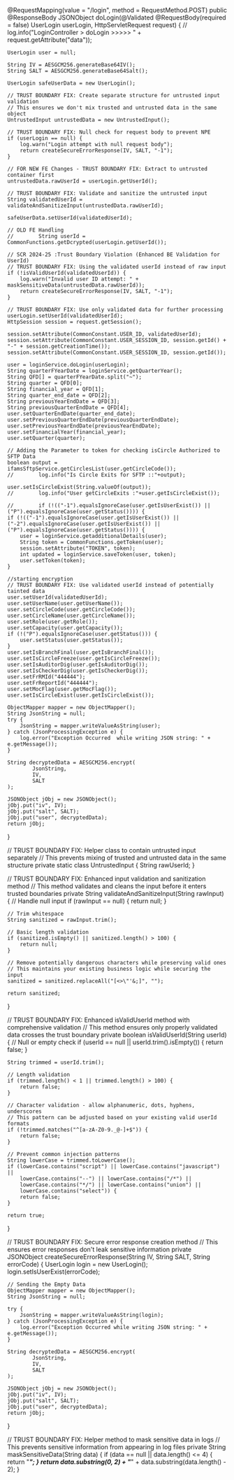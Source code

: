 @RequestMapping(value = "/login", method = RequestMethod.POST)
public @ResponseBody
JSONObject doLogin(@Validated @RequestBody(required = false) UserLogin userLogin, HttpServletRequest request) {
    //        log.info("LoginController > doLogin  >>>>> " + request.getAttribute("data"));

    UserLogin user = null;

    String IV = AESGCM256.generateBase64IV();
    String SALT = AESGCM256.generateBase64Salt();

    UserLogin safeUserData = new UserLogin();

    // TRUST BOUNDARY FIX: Create separate structure for untrusted input validation
    // This ensures we don't mix trusted and untrusted data in the same object
    UntrustedInput untrustedData = new UntrustedInput();
    
    // TRUST BOUNDARY FIX: Null check for request body to prevent NPE
    if (userLogin == null) {
        log.warn("Login attempt with null request body");
        return createSecureErrorResponse(IV, SALT, "-1");
    }

    // FOR NEW FE Changes - TRUST BOUNDARY FIX: Extract to untrusted container first
    untrustedData.rawUserId = userLogin.getUserId();

    // TRUST BOUNDARY FIX: Validate and sanitize the untrusted input
    String validatedUserId = validateAndSanitizeInput(untrustedData.rawUserId);
    
    safeUserData.setUserId(validatedUserId);
    
    // OLD FE Handling
    //        String userId = CommonFunctions.getDcrypted(userLogin.getUserId());

    // SCR 2024-25 :Trust Boundary Violation (Enhanced BE Validation for UserId)
    // TRUST BOUNDARY FIX: Using the validated userId instead of raw input
    if (!isValidUserId(validatedUserId)) {
        log.warn("Invalid user ID attempt: " + maskSensitiveData(untrustedData.rawUserId));
        return createSecureErrorResponse(IV, SALT, "-1");
    }

    // TRUST BOUNDARY FIX: Use only validated data for further processing
    userLogin.setUserId(validatedUserId);
    HttpSession session = request.getSession();

    session.setAttribute(CommonConstant.USER_ID, validatedUserId);
    session.setAttribute(CommonConstant.USER_SESSION_ID, session.getId() + "-" + session.getCreationTime());
    session.setAttribute(CommonConstant.USER_SESSION_ID, session.getId());

    user = loginService.doLogin(userLogin);
    String quarterFYearDate = loginService.getQuarterYear();
    String QFD[] = quarterFYearDate.split("~");
    String quarter = QFD[0];
    String financial_year = QFD[1];
    String quarter_end_date = QFD[2];
    String previousYearEndDate = QFD[3];
    String previousQuarterEndDate = QFD[4];
    user.setQuarterEndDate(quarter_end_date);
    user.setPreviousQuarterEndDate(previousQuarterEndDate);
    user.setPreviousYearEndDate(previousYearEndDate);
    user.setFinancialYear(financial_year);
    user.setQuarter(quarter);

    // Adding the Parameter to token for checking isCircle Authorized to SFTP Data
    boolean output = ifamsSftpService.getCirclesList(user.getCircleCode());
    //        log.info("Is Circle Exits for SFTP ::"+output);

    user.setIsCircleExist(String.valueOf(output));
    //        log.info("User getCircleExits :"+user.getIsCircleExist());

    //        if (!(("-1").equalsIgnoreCase(user.getIsUserExist()) || ("P").equalsIgnoreCase(user.getStatus()))) {
    if (!(("-1").equalsIgnoreCase(user.getIsUserExist()) || ("-2").equalsIgnoreCase(user.getIsUserExist()) || ("P").equalsIgnoreCase(user.getStatus()))) {
        user = loginService.getadditionalDetails(user);
        String token = CommonFunctions.getToken(user);
        session.setAttribute("TOKEN", token);
        int updated = loginService.saveToken(user, token);
        user.setToken(token);
    }

    //starting encryption
    // TRUST BOUNDARY FIX: Use validated userId instead of potentially tainted data
    user.setUserId(validatedUserId);
    user.setUserName(user.getUserName());
    user.setCircleCode(user.getCircleCode());
    user.setCircleName(user.getCircleName());
    user.setRole(user.getRole());
    user.setCapacity(user.getCapacity());
    if (!("P").equalsIgnoreCase(user.getStatus())) {
        user.setStatus(user.getStatus());
    }
    user.setIsBranchFinal(user.getIsBranchFinal());
    user.setIsCircleFreeze(user.getIsCircleFreeze());
    user.setIsAuditorDig(user.getIsAuditorDig());
    user.setIsCheckerDig(user.getIsCheckerDig());
    user.setFrRMId("444444");
    user.setFrReportId("444444");
    user.setMocFlag(user.getMocFlag());
    user.setIsCircleExist(user.getIsCircleExist());

    ObjectMapper mapper = new ObjectMapper();
    String JsonString = null;
    try {
        JsonString = mapper.writeValueAsString(user);
    } catch (JsonProcessingException e) {
        log.error("Exception Occurred  while writing JSON string: " + e.getMessage());
    }

    String decryptedData = AESGCM256.encrypt(
            JsonString,
            IV,
            SALT
    );

    JSONObject jObj = new JSONObject();
    jObj.put("iv", IV);
    jObj.put("salt", SALT);
    jObj.put("user", decryptedData);
    return jObj;
}

// TRUST BOUNDARY FIX: Helper class to contain untrusted input separately
// This prevents mixing of trusted and untrusted data in the same structure
private static class UntrustedInput {
    String rawUserId;
}

// TRUST BOUNDARY FIX: Enhanced input validation and sanitization method
// This method validates and cleans the input before it enters trusted boundaries
private String validateAndSanitizeInput(String rawInput) {
    // Handle null input
    if (rawInput == null) {
        return null;
    }
    
    // Trim whitespace
    String sanitized = rawInput.trim();
    
    // Basic length validation
    if (sanitized.isEmpty() || sanitized.length() > 100) {
        return null;
    }
    
    // Remove potentially dangerous characters while preserving valid ones
    // This maintains your existing business logic while securing the input
    sanitized = sanitized.replaceAll("[<>\"'&;]", "");
    
    return sanitized;
}

// TRUST BOUNDARY FIX: Enhanced isValidUserId method with comprehensive validation
// This method ensures only properly validated data crosses the trust boundary
private boolean isValidUserId(String userId) {
    // Null or empty check
    if (userId == null || userId.trim().isEmpty()) {
        return false;
    }
    
    String trimmed = userId.trim();
    
    // Length validation
    if (trimmed.length() < 1 || trimmed.length() > 100) {
        return false;
    }
    
    // Character validation - allow alphanumeric, dots, hyphens, underscores
    // This pattern can be adjusted based on your existing valid userId formats
    if (!trimmed.matches("^[a-zA-Z0-9._@-]+$")) {
        return false;
    }
    
    // Prevent common injection patterns
    String lowerCase = trimmed.toLowerCase();
    if (lowerCase.contains("script") || lowerCase.contains("javascript") || 
        lowerCase.contains("--") || lowerCase.contains("/*") || 
        lowerCase.contains("*/") || lowerCase.contains("union") || 
        lowerCase.contains("select")) {
        return false;
    }
    
    return true;
}

// TRUST BOUNDARY FIX: Secure error response creation method
// This ensures error responses don't leak sensitive information
private JSONObject createSecureErrorResponse(String IV, String SALT, String errorCode) {
    UserLogin login = new UserLogin();
    login.setIsUserExist(errorCode);

    // Sending the Empty Data
    ObjectMapper mapper = new ObjectMapper();
    String JsonString = null;

    try {
        JsonString = mapper.writeValueAsString(login);
    } catch (JsonProcessingException e) {
        log.error("Exception Occurred while writing JSON string: " + e.getMessage());
    }

    String decryptedData = AESGCM256.encrypt(
            JsonString,
            IV,
            SALT
    );

    JSONObject jObj = new JSONObject();
    jObj.put("iv", IV);
    jObj.put("salt", SALT);
    jObj.put("user", decryptedData);
    return jObj;
}

// TRUST BOUNDARY FIX: Helper method to mask sensitive data in logs
// This prevents sensitive information from appearing in log files
private String maskSensitiveData(String data) {
    if (data == null || data.length() <= 4) {
        return "***";
    }
    return data.substring(0, 2) + "***" + data.substring(data.length() - 2);
}